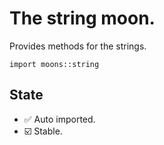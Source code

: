 # The string moon.

Provides methods for the strings.

```
import moons::string
```

## State
- ✅ Auto imported.
- ☑️ Stable.
